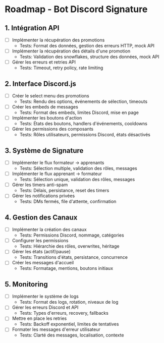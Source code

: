 # Roadmap - Bot Discord Signature

## 1. Intégration API
- [ ] Implémenter la récupération des promotions
  - Tests: Format des données, gestion des erreurs HTTP, mock API
- [ ] Implémenter la récupération des détails d'une promotion
  - Tests: Validation des snowflakes, structure des données, mock API
- [ ] Gérer les erreurs et retries API
  - Tests: Timeout, retry policy, rate limiting

## 2. Interface Discord.js
- [ ] Créer le select menu des promotions
  - Tests: Rendu des options, événements de sélection, timeouts
- [ ] Créer les embeds de messages
  - Tests: Format des embeds, limites Discord, mise en page
- [ ] Implémenter les boutons d'action
  - Tests: États des boutons, handlers d'événements, cooldowns
- [ ] Gérer les permissions des composants
  - Tests: Rôles utilisateurs, permissions Discord, états désactivés

## 3. Système de Signature
- [ ] Implémenter le flux formateur → apprenants
  - Tests: Sélection multiple, validation des rôles, messages
- [ ] Implémenter le flux apprenant → formateur
  - Tests: Sélection unique, validation des rôles, messages
- [ ] Gérer les timers anti-spam
  - Tests: Délais, persistance, reset des timers
- [ ] Gérer les notifications privées
  - Tests: DMs fermés, file d'attente, confirmation

## 4. Gestion des Canaux
- [ ] Implémenter la création des canaux
  - Tests: Permissions Discord, nommage, catégories
- [ ] Configurer les permissions
  - Tests: Hiérarchie des rôles, overwrites, héritage
- [ ] Gérer les états (actif/pause)
  - Tests: Transitions d'états, persistance, concurrence
- [ ] Créer les messages d'accueil
  - Tests: Formatage, mentions, boutons initiaux

## 5. Monitoring
- [ ] Implémenter le système de logs
  - Tests: Format des logs, rotation, niveaux de log
- [ ] Gérer les erreurs Discord et API
  - Tests: Types d'erreurs, recovery, fallbacks
- [ ] Mettre en place les retries
  - Tests: Backoff exponentiel, limites de tentatives
- [ ] Formater les messages d'erreur utilisateur
  - Tests: Clarté des messages, localisation, contexte

